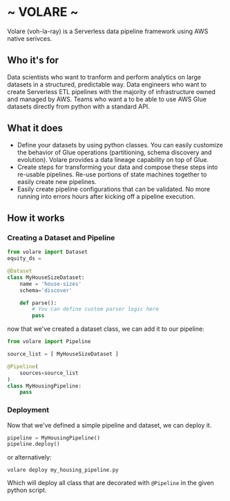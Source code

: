 # ~ VOLARE ~
Volare (voh-la-ray) is a Serverless data pipeline framework using AWS native serivces. 

## Who it's for
Data scientists who want to tranform and perform analytics on large datasets in a structured, predictable way. 
Data engineers who want to create Serverless ETL pipelines with the majority of infrastructure owned and managed by AWS. 
Teams who want a to be able to use AWS Glue datasets directly from python with a standard API.

## What it does
- Define your datasets by using python classes. You can easily customize the behavior of Glue operations (partitioning, schema discovery and evolution). Volare provides a data lineage capability on top of Glue. 
- Create steps for transforming your data and compose these steps into re-usable pipelines. Re-use portions of state machines together to easily create new pipelines. 
- Easily create pipeline configurations that can be validated. No more running into errors hours after kicking off a pipeline execution. 

## How it works

### Creating a Dataset and Pipeline 
```python 
from volare import Dataset
equity_ds = 

@Dataset
class MyHouseSizeDataset: 
    name = 'house-sizes' 
    schema='discover'

    def parse(): 
        # You can define custom parser logic here
        pass 
```

now that we've created a dataset class, we can add it to our pipeline: 

```python 
from volare import Pipeline

source_list = [ MyHouseSizeDataset ]

@Pipeline(
    sources=source_list
)
class MyHousingPipeline: 
    pass
```

### Deployment
Now that we've defined a simple pipeline and dataset, we can deploy it. 
```python
pipeline = MyHousingPipeline()
pipeline.deploy()
```

or alternatively:

```shell
volare deploy my_housing_pipeline.py
```
Which will deploy all class that are decorated with `@Pipeline` in the given python script.